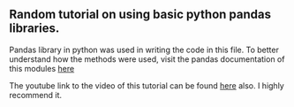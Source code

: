 
## Random tutorial on using basic python pandas libraries. 

Pandas library in python was used in writing the code in this file. To better understand how the methods were used, visit the pandas documentation of this modules [here](https://pandas.pydata.org/docs/reference/io.html)

The youtube link to the video of this tutorial can be found [here](https://www.youtube.com/watch?v=vmEHCJofslg&t=464s) also. I highly recommend it.

